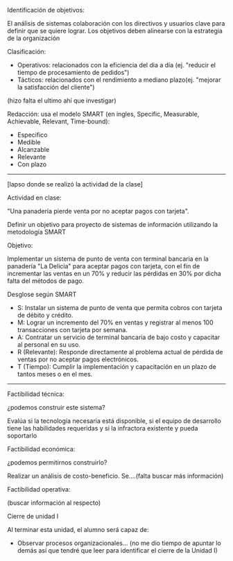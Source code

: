 Identificación de
objetivos:

El análisis de
sistemas colaboración con los directivos y usuarios clave para definir que se
quiere lograr. Los objetivos deben alinearse con la estrategia de la
organización

Clasificación:

* Operativos: relacionados con la
  eficiencia del dia a día (ej. "reducir el tiempo de procesamiento de
  pedidos")
* Tácticos: relacionados con el
  rendimiento a mediano plazo(ej. "mejorar la satisfacción del
  cliente")

(hizo
falta el ultimo ahí que investigar)

Redacción: usa el
modelo SMART (en ingles, Specific, Measurable, Achievable, Relevant,
Time-bound):

* Especifico
* Medible
* Alcanzable
* Relevante
* Con plazo

________________________

[lapso donde se
realizó la actividad de la clase]

Actividad en clase:

"Una panadería
pierde venta por no aceptar pagos con tarjeta".

Definir un objetivo
para proyecto de sistemas de información utilizando la metodología SMART

Objetivo:

Implementar un
sistema de punto de venta con terminal bancaria en la panadería "La Delicia" para aceptar pagos con
tarjeta, con el fin de incrementar las ventas en un 70% y reducir las pérdidas
en 30% por dicha falta del métodos de pago.

Desglose según SMART

* S: Instalar un sistema de punto
  de venta que permita cobros con tarjeta de débito y crédito.
* M: Lograr un incremento del 70%
  en ventas y registrar al menos 100 transacciones con tarjeta por semana.
* A: Contratar un servicio de
  terminal bancaria de bajo costo y capacitar al personal en su uso.
* R
  (Relevante):
  Responde directamente al problema actual de pérdida de ventas por no
  aceptar pagos electrónicos.
* T (Tiempo): Cumplir la implementación y
  capacitación en un plazo de tantos meses o en el mes.

________________

Factibilidad técnica:

¿podemos construir
este sistema?

Evalúa si la
tecnología necesaria está disponible, si el equipo de desarrollo tiene las
habilidades requeridas y si la infractora existente y pueda soportarlo

Factibilidad
económica:

¿podemos permitirnos
construirlo?

Realizar un análisis
de costo-beneficio. Se….(falta buscar más información)

Factibilidad
operativa:

(buscar información al
respecto)

Cierre de unidad I

Al terminar esta
unidad, el alumno será capaz de:

* Observar procesos
  organizacionales… (no me dio tiempo de apuntar lo demás así que tendré que
  leer para identificar el cierre de la Unidad I)
